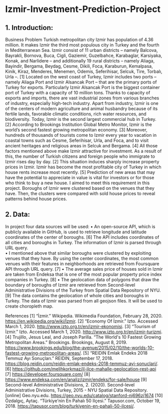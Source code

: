 # Izmir-Investment-Prediction-Project

## 1. Introduction: 
Business Problem
Turkish metropolitan city Izmir has population of 4.36 million. It makes Izmir the third most populous city in Turkey and the fourth in Mediterranean Sea. Izmir consist of 11 urban districts – namely Balcova, Bayrakli, Bornova, Buca, Cigli, Gaziemir, Guzelbahce, Karabaglar, Karsiyaka, Konak, and Narlidere – and additionally 19 rural districts – namely Aliaga, Bayindir, Bergama, Beydag, Cesme, Dikili, Foca, Karaburun, Kemalpasa, Kinik, Kiraz, Menderes, Menemen, Odemis, Seferihisar, Selcuk, Tire, Torbalı, Urla –. [1]
Located on the west coast of Turkey, Izmir includes two ports – namely Aliaga Port and Izmir Alsancak Port – that are the primary ports of Turkey for exports. Particularly Izmir Alsancak Port is the biggest container port of Turkey with a capacity of 10 million tons. Thanks to capacity of exports and imports, there are vast industrial zones from various branches of industry, especially high-tech industry. Apart from industry, Izmir is one of the centers of modern agriculture and animal husbandry because of its fertile lands, favorable climatic conditions, rich water resources, and biodiversity. Today, Izmir is the second largest commercial hub in Turkey. [2] According to Brookings Institution Global Metro Monitor, Izmir is the world’s second fastest growing metropolitan economy. [3] Moreover, hundreds of thousands of tourists come to Izmir every year to vacation in coastal towns such as Cesme, Seferihisar, Urla, and Foca, and to visit ancient heritages and religious areas in Selcuk and Bergama. [4] 
All those factors mentioned above make Izmir attractive for investment. As a result of this, the number of Turkish citizens and foreign people who immigrate to Izmir rises day by day. [2] This situation induces sharply increase property prices in Izmir. Izmir has become the most profitable city of Turkey in which house rents increase most recently. [5] Prediction of new areas that may have the potential to appreciate in value is vital for investors or for those who think to buy a new house. I aimed to meet this requirement in this project. Boroughs of Izmir were clustered based on the venues that they have. Then, the clusters were compared with sold house prices to reveal patterns behind house prices.

## 2. Data:
In project four data sources will be used:
•	An open-source API, which is publicly available in GitHub, is used to retrieve longitude and latitude coordinates of the center of boroughs. [6] The API includes coordinates of all cities and boroughs in Turkey. The information of Izmir is parsed through URL query.  
•	I mentioned above that similar boroughs were clustered by exploiting venues that they have. By using the center coordinates, the most common venues with their features in neighborhoods are retrieved from Foursquare API through URL query. [7]
•	The average sales price of houses sold in Izmir are taken from Endeksa that is one of the most popular property price index companies in Turkey. [8]
•	The geolocation data of polygons that draw the boundary of boroughs of Izmir are retrieved from Second-level Administrative Divisions of the Turkey from Spatial Data Repository of NYU. [9] The data contains the geolocation of whole cities and boroughs in Turkey. The data of Izmir was parsed from all geojson files. It will be used to create choropleth map.

References
[1] “İzmir.” Wikipedia. Wikimedia Foundation, February 28, 2020. https://en.wikipedia.org/wiki/İzmir. 
[2] “Economy Of İzmir.” Izto. Accessed March 1, 2020. http://www.izto.org.tr/en/izmir-ekonomisi.
[3] “Tourism of İzmir.” Izto. Accessed March 1, 2020. http://www.izto.org.tr/en/izmir-turizmi.
[4] Trujillo, Jesus Leal, and Joseph Parilla. “The World's 10 Fastest Growing Metropolitan Areas.” Brookings. Brookings, August 8, 2019. https://www.brookings.edu/blog/the-avenue/2015/02/10/the-worlds-10-fastest-growing-metropolitan-areas/.
[5] “REIDIN Emlak Endeks 2018 Temmuz Ayı Sonuçları.” REIDIN, September 17, 2018. https://blog.reidin.com/reidin-emlak-endeks-2018-temmuz-ayi-sonuclari/.
[6] https://github.com/melihkorkmaz/il-ilce-mahalle-geolocation-rest-api
[7] https://developer.foursquare.com/
[8] https://www.endeksa.com/en/analiz/izmir/endeks/for-sale/house
[9] Second-level Administrative Divisions, 2. (2020). Second-level Administrative Divisions, Turkey, 2015 - NYU Spatial Data Repository. [online] Geo.nyu.edu. https://geo.nyu.edu/catalog/stanford-nj696zj1674
[10] Özdalgıç, Aytaç. “Türkiye'nin En Pahalı 50 Ilçesi.” Tapusor.com, October 19, 2018. https://tapusor.com/blog/turkiyenin-en-pahali-50-ilcesi/.

